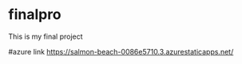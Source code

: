 # finalpro
This is my final project 


#azure link https://salmon-beach-0086e5710.3.azurestaticapps.net/
